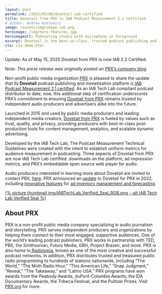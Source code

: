 ```yaml
---
layout: post
permalink: /2023/05/09/dovetail-iab-certified
title: Dovetail from PRX is IAB Podcast Measurement 2.1 Certified
# author: Andrew Kuklewicz
image: /assets/img/image-iab.png
heroimage: /img/hero-features.jpg
heroimagealt: Podcasting studio with microphone in foreground
excerpt: Dovetail is the best-in-class, trusted podcast publishing and monetization platform developed by public media organization PRX.
cta: cta-demo.html
---
```

<p>Update: As of May 15, 2025 Dovetail from PRX is now IAB 2.2 Certified.</p>

<p><em>Note: This press release was originally posted on <a href="https://medium.com/prxofficial/dovetail-from-prx-is-iab-podcast-measurement-2-1-certified-a24d2ed43b2e">PRX’s company blog</a>.</em></p>

<p>Non-profit public media organization <a href="http://www.prx.org/">PRX</a> is pleased to share the update that its <strong>Dovetail</strong> podcast publishing and monetization platform is <a href="https://iabtechlab.com/compliance-programs/compliant-companies/#">IAB Podcast Measurement 2.1 certified</a>. As an IAB Tech Lab compliant podcast distributor to date, now, this additional step of certification underscores PRX&rsquo;s commitment to ensuring <a href="/">Dovetail from PRX</a> remains trusted by independent audio producers and advertisers alike into the future.</p>
<p>Launched in 2015 and used by public media producers and leading independent media creators, <a href="/">Dovetail from PRX</a> is fueled by values such as trust, quality, and privacy, providing producers with best-in-class post-production tools for content management, analytics, and scalable dynamic advertising.</p>
<p>Developed by the IAB Tech Lab, The Podcast Measurement Technical Guidelines were created with the intent to establish uniform metrics for audience measurement in podcasting. Three aspects of Dovetail from PRX are now IAB Tech Lab certified: downloads on the platform, ad impression metrics, and PRX&rsquo;s embeddable open source web player for audio.</p>
<p>Audio producers interested in learning more about Dovetail are invited to contact PRX, <a href="/contact/">here</a>. PRX announced an <a href="https://medium.com/prxofficial/prx-bolsters-its-dovetail-podcast-publishing-platform-increasing-services-available-to-public-64aae9c91709" rel="noopener">update</a> to Dovetail for PRX in 2022, including <a href="/features">innovative features</a> for <a href="/2022/10/07/what-is-dovetail-from-prx">ad inventory management and forecasting</a>.</p>
<p><a href="https://iabtechlab.com/compliance-programs/compliant-companies/#">{% picture thumbnail img/IABTechLab_Verified_Seal_RGB.png --alt IAB Tech Lab Verified Seal %}</a></p>
<h2><strong>About PRX</strong></h2>
<p>PRX is a non-profit public media company specializing in audio journalism and storytelling. PRX serves independent producers and organizations by helping them connect to their most engaged, supportive audiences. One of the world&rsquo;s leading podcast publishers, PRX works in partnership with TED, PBS, the Smithsonian, Futuro Media, GBH, Project Brazen, and more. PRX is also home to<a href="http://radiotopia.fm/"> Radiotopia</a>, known as one of the most creative and successful podcast networks. In addition, PRX distributes trusted and treasured public radio programming to hundreds of stations nationwide, including &ldquo;The World,&rdquo; &ldquo;The Moth Radio Hour,&rdquo; &ldquo;This American Life,&rdquo; &ldquo;Snap Judgment,&rdquo; &ldquo;Reveal,&rdquo; &ldquo;The Takeaway,&rdquo; and &ldquo;Latino USA.&rdquo; PRX programs have won awards from the Peabody Awards, duPont-Columbia Awards, the IDA Documentary Awards, the Tribeca Festival, and the Pulitzer Prizes. Visit<a href="http://www.prx.org/"> PRX.org</a> for more.</p>
